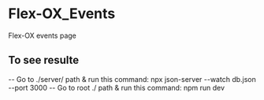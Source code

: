 # Flex-OX_Events
Flex-OX events page
## To see resulte
-- Go to ./server/ path & run this command: npx json-server --watch db.json --port 3000
-- Go to root ./ path & run this command: npm run dev